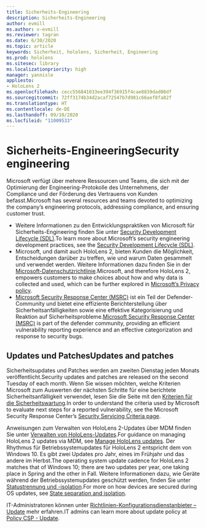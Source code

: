 ```yaml
---
title: Sicherheits-Engineering
description: Sicherheits-Engineering
author: evmill
ms.author: v-evmill
ms.reviewer: tagran
ms.date: 6/30/2020
ms.topic: article
keywords: Sicherheit, hololens, Sicherheit, Engineering
ms.prod: hololens
ms.sitesec: library
ms.localizationpriority: high
manager: yannisle
appliesto:
- HoloLens 2
ms.openlocfilehash: cecc556841033ee394f36915f4cae8839dad08df
ms.sourcegitcommit: 72ff3174b34d2acaf72547b7d981c66aef8fa82f
ms.translationtype: HT
ms.contentlocale: de-DE
ms.lasthandoff: 09/10/2020
ms.locfileid: "11009533"
---
```

# <span data-ttu-id="c9c3c-104">Sicherheits-Engineering</span><span class="sxs-lookup"><span data-stu-id="c9c3c-104">Security engineering</span></span>

<span data-ttu-id="c9c3c-105">Microsoft verfügt über mehrere Ressourcen und Teams, die sich mit der Optimierung der Engineering-Protokolle des Unternehmens, der Compliance und der Förderung des Vertrauens von Kunden befasst.</span><span class="sxs-lookup"><span data-stu-id="c9c3c-105">Microsoft has several resources and teams devoted to optimizing the company’s engineering protocols, addressing compliance, and ensuring customer trust.</span></span> 

  * <span data-ttu-id="c9c3c-106">Weitere Informationen zu den Entwicklungspraktiken von Microsoft für Sicherheits-Engineering finden Sie unter [Security Development Lifecycle (SDL)](https://www.microsoft.com/securityengineering/sdl).</span><span class="sxs-lookup"><span data-stu-id="c9c3c-106">To learn more about Microsoft’s security engineering development practices, see the [Security Development Lifecycle (SDL)](https://www.microsoft.com/securityengineering/sdl).</span></span>
  * <span data-ttu-id="c9c3c-107">Microsoft, und damit auch HoloLens 2, bieten Kunden die Möglichkeit, Entscheidungen darüber zu treffen, wie und warum Daten gesammelt und verwendet werden. Weitere Informationen dazu finden Sie in der [Microsoft-Datenschutzrichtlinie](https://privacy.microsoft.com/).</span><span class="sxs-lookup"><span data-stu-id="c9c3c-107">Microsoft, and therefore HoloLens 2, empowers customers to make choices about how and why data is collected and used, which can be further explored in [Microsoft’s Privacy policy](https://privacy.microsoft.com/).</span></span> 
  * <span data-ttu-id="c9c3c-108">[Microsoft Security Response Center (MSRC)](https://www.microsoft.com/msrc) ist ein Teil der Defender-Community und bietet eine effiziente Berichterstellung über Sicherheitsanfälligkeiten sowie eine effektive Kategorisierung und Reaktion auf Sicherheitsprobleme.</span><span class="sxs-lookup"><span data-stu-id="c9c3c-108">[Microsoft Security Response Center (MSRC)](https://www.microsoft.com/msrc) is part of the defender community, providing an efficient vulnerability reporting experience and an effective categorization and response to security bugs.</span></span> 

## <span data-ttu-id="c9c3c-109">Updates und Patches</span><span class="sxs-lookup"><span data-stu-id="c9c3c-109">Updates and patches</span></span>

<span data-ttu-id="c9c3c-110">Sicherheitsupdates und Patches werden am zweiten Dienstag jeden Monats veröffentlicht.</span><span class="sxs-lookup"><span data-stu-id="c9c3c-110">Security updates and patches are released on the second Tuesday of each month.</span></span> <span data-ttu-id="c9c3c-111">Wenn Sie wissen möchten, welche Kriterien Microsoft zum Auswerten der nächsten Schritte für eine berichtete Sicherheitsanfälligkeit verwendet, lesen Sie die Seite mit den [Kriterien für die Sicherheitswartung](https://www.microsoft.com/msrc/windows-security-servicing-criteria).</span><span class="sxs-lookup"><span data-stu-id="c9c3c-111">In order to understand the criteria used by Microsoft to evaluate next steps for a reported vulnerability, see the Microsoft Security Response Center’s [Security Servicing Criteria page](https://www.microsoft.com/msrc/windows-security-servicing-criteria).</span></span> 

<span data-ttu-id="c9c3c-112">Anweisungen zum Verwalten von HoloLens 2-Updates über MDM finden Sie unter [Verwalten von HoloLens-Updates](https://docs.microsoft.com/hololens/hololens-updates).</span><span class="sxs-lookup"><span data-stu-id="c9c3c-112">For guidance on managing HoloLens 2 updates via MDM, see [Manage HoloLens updates](https://docs.microsoft.com/hololens/hololens-updates).</span></span> <span data-ttu-id="c9c3c-113">Der Rhythmus für Betriebssystemupdates für HoloLens 2 entspricht dem von Windows 10. Es gibt zwei Updates pro Jahr, eines im Frühjahr und das andere im Herbst.</span><span class="sxs-lookup"><span data-stu-id="c9c3c-113">The operating system update cadence for HoloLens 2 matches that of Windows 10; there are two updates per year, one taking place in Spring and the other in Fall.</span></span> <span data-ttu-id="c9c3c-114">Weitere Informationen dazu, wie Geräte während der Betriebssystemupdates geschützt werden, finden Sie unter [Statustrennung und -isolation](security-state-separation-isolation.md).</span><span class="sxs-lookup"><span data-stu-id="c9c3c-114">For more on how devices are secured during OS updates, see [State separation and isolation](security-state-separation-isolation.md).</span></span> 

<span data-ttu-id="c9c3c-115">IT-Administratoren können unter [Richtlinien-Konfigurationsdienstanbieter – Update](https://docs.microsoft.com/windows/client-management/mdm/policy-csp-update) mehr erfahren.</span><span class="sxs-lookup"><span data-stu-id="c9c3c-115">IT admins can learn more about update policy at [Policy CSP - Update](https://docs.microsoft.com/windows/client-management/mdm/policy-csp-update).</span></span> 
